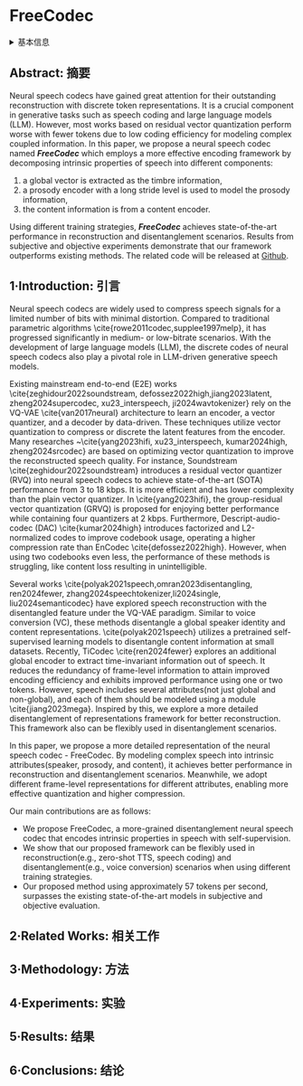 # FreeCodec

<details>
<summary>基本信息</summary>

- 标题: "FreeCodec: A Disentangled Neural Speech Codec with Fewer Tokens"
- 作者:
  - 01 Youqiang Zheng,
  - 02 Weiping Tu,
  - 03 Yueteng Kang,
  - 04 Jie Chen,
  - 05 Yike Zhang,
  - 06 Li Xiao,
  - 07 Yuhong Yang,
  - 08 Long Ma
- 链接:
  - [ArXiv](https://arxiv.org/abs/2412.01053)
  - [Publication]() Submiited to ICASSP 2025
  - [Github](https://github.com/exercise-book-yq/FreeCodec) 暂未开源
  - [Demo](https://exercise-book-yq.github.io/FreeCodec-Demo/)
- 文件:
  - [ArXiv](_PDF/2412.01053v2__FreeCodec__A_Disentangled_Neural_Speech_Codec_with_Fewer_Tokens.pdf)
  - [Publication] #TODO

</details>

## Abstract: 摘要

Neural speech codecs have gained great attention for their outstanding reconstruction with discrete token representations.
It is a crucial component in generative tasks such as speech coding and large language models (LLM).
However, most works based on residual vector quantization perform worse with fewer tokens due to low coding efficiency for modeling complex coupled information.
In this paper, we propose a neural speech codec named ***FreeCodec*** which employs a more effective encoding framework by decomposing intrinsic properties of speech into different components:
1) a global vector is extracted as the timbre information,
2) a prosody encoder with a long stride level is used to model the prosody information,
3) the content information is from a content encoder.

Using different training strategies, ***FreeCodec*** achieves state-of-the-art performance in reconstruction and disentanglement scenarios.
Results from subjective and objective experiments demonstrate that our framework outperforms existing methods.
The related code will be released at [Github](https://github.com/exercise-book-yq/FreeCodec).

## 1·Introduction: 引言

Neural speech codecs are widely used to compress speech signals for a limited number of bits with minimal distortion.
Compared to traditional parametric algorithms \cite{rowe2011codec,supplee1997melp}, it has progressed significantly in medium- or low-bitrate scenarios.
With the development of large language models (LLM), the discrete codes of neural speech codecs also play a pivotal role in LLM-driven generative speech models.

Existing mainstream end-to-end (E2E) works \cite{zeghidour2022soundstream, defossez2022high,jiang2023latent, zheng2024supercodec, xu23_interspeech, ji2024wavtokenizer} rely on the VQ-VAE \cite{van2017neural} architecture to learn an encoder, a vector quantizer, and a decoder by data-driven.
These techniques utilize vector quantization to compress or discrete the latent features from the encoder.
Many researches ~\cite{yang2023hifi, xu23_interspeech, kumar2024high, zheng2024srcodec} are based on optimizing vector quantization to improve the reconstructed speech quality.
For instance, Soundstream \cite{zeghidour2022soundstream} introduces a residual vector quantizer (RVQ) into neural speech codecs to achieve state-of-the-art (SOTA) performance from 3 to 18 kbps.
It is more efficient and has lower complexity than the plain vector quantizer.
In \cite{yang2023hifi}, the group-residual vector quantization (GRVQ) is proposed for enjoying better performance while containing four quantizers at 2 kbps.
Furthermore, Descript-audio-codec (DAC) \cite{kumar2024high} introduces factorized and L2-normalized codes to improve codebook usage, operating a higher compression rate than EnCodec \cite{defossez2022high}.
However, when using two codebooks even less, the performance of these methods is struggling, like content loss resulting in unintelligible.

Several works \cite{polyak2021speech,omran2023disentangling, ren2024fewer, zhang2024speechtokenizer,li2024single, liu2024semanticodec} have explored speech reconstruction with the disentangled feature under the VQ-VAE paradigm.
Similar to voice conversion (VC), these methods disentangle a global speaker identity and content representations.
\cite{polyak2021speech} utilizes a pretrained self-supervised learning models to disentangle content information at small datasets.
Recently, TiCodec \cite{ren2024fewer} explores an additional global encoder to extract time-invariant information out of speech.
It reduces the redundancy of frame-level information to attain improved encoding efficiency and exhibits improved performance using one or two tokens.
However, speech includes several attributes(not just global and non-global), and each of them should be modeled using a module \cite{jiang2023mega}.
Inspired by this, we explore a more detailed disentanglement of representations framework for better reconstruction.
This framework also can be flexibly used in disentanglement scenarios.

In this paper, we propose a more detailed representation of the neural speech codec - FreeCodec.
By modeling complex speech into intrinsic attributes(speaker, prosody, and content), it achieves better performance in reconstruction and disentanglement scenarios.
Meanwhile, we adopt different frame-level representations for different attributes, enabling more effective quantization and higher compression.

Our main contributions are as follows:

- We propose FreeCodec, a more-grained disentanglement neural speech codec that encodes intrinsic properties in speech with self-supervision.
- We show that our proposed framework can be flexibly used in reconstruction(e.g., zero-shot TTS, speech coding) and disentanglement(e.g., voice conversion) scenarios when using different training strategies.
- Our proposed method using approximately 57 tokens per second, surpasses the existing state-of-the-art models in subjective and objective evaluation.

## 2·Related Works: 相关工作

## 3·Methodology: 方法

## 4·Experiments: 实验

## 5·Results: 结果

## 6·Conclusions: 结论
